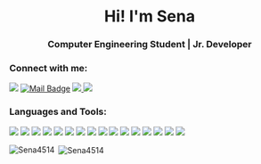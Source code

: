 <h1 align="center">Hi! I'm Sena</h1>
<h3 align="center">Computer Engineering Student | Jr. Developer </h3>

<h3 align="left">Connect with me:</h3>

[![](https://img.shields.io/badge/linkedin-%230077B5.svg?&style=for-the-badge&logo=linkedin&logoColor=white)](https://www.linkedin.com/in/sena-ko%C3%A7ak-303502191/)
[
![Mail Badge](https://img.shields.io/badge/senakocak4514@gmail.com-c14438?style=for-the-badge&logo=Gmail&logoColor=white&link=mailto:senakocak4514@gmail.com)](mailto:senakocak4514@gmail.com)
[
![](https://img.shields.io/badge/Kaggle-20BEFF?style=for-the-badge&logo=Kaggle&logoColor=white)
](https://www.kaggle.com/senakoak)
[
![](https://img.shields.io/badge/YouTube-FF0000?style=for-the-badge&logo=youtube&logoColor=white)
](https://www.youtube.com/channel/UCFEIkiuAXAQMr2HRTi6ZWRQ)

<h3 align="left">Languages and Tools:</h3>

![](https://img.shields.io/badge/Python-3776AB?style=for-the-badge&logo=python&logoColor=white)
![](https://img.shields.io/badge/HTML5-E34F26?style=for-the-badge&logo=html5&logoColor=white)
![](https://img.shields.io/badge/CSS3-1572B6?style=for-the-badge&logo=css3&logoColor=white)
![](https://img.shields.io/badge/C-00599C?style=for-the-badge&logo=c&logoColor=white)
![](https://img.shields.io/badge/Numpy-777BB4?style=for-the-badge&logo=numpy&logoColor=white)
![](https://img.shields.io/badge/Pandas-2C2D72?style=for-the-badge&logo=pandas&logoColor=white)
![](https://img.shields.io/badge/json-5E5C5C?style=for-the-badge&logo=json&logoColor=white)
![](https://img.shields.io/badge/JavaScript-F7DF1E?style=for-the-badge&logo=javascript&logoColor=black)
![](https://img.shields.io/badge/jQuery-0769AD?style=for-the-badge&logo=jquery&logoColor=white)
![](https://img.shields.io/badge/Jupyter-F37626.svg?&style=for-the-badge&logo=Jupyter&logoColor=white)
![](https://img.shields.io/badge/Bootstrap-563D7C?style=for-the-badge&logo=bootstrap&logoColor=white)
![](https://img.shields.io/badge/Node.js-339933?style=for-the-badge&logo=nodedotjs&logoColor=white)
![](https://img.shields.io/badge/.NET-512BD4?style=for-the-badge&logo=dotnet&logoColor=white)
![](https://img.shields.io/badge/conda-342B029.svg?&style=for-the-badge&logo=anaconda&logoColor=white)
![](https://img.shields.io/badge/Visual_Studio-5C2D91?style=for-the-badge&logo=visual%20studio&logoColor=white)
![](https://img.shields.io/badge/Microsoft%20SQL%20Sever-CC2927?style=for-the-badge&logo=microsoft%20sql%20server&logoColor=white)
![]()

<p><img align="left" src="https://github-readme-stats.vercel.app/api/top-langs?username=Sena4514&show_icons=true&cache_seconds=1800&locale=en&layout=compact" alt="Sena4514" /></p>

<p>&nbsp;<img align="center" src="https://github-readme-stats.vercel.app/api?username=Sena4514&show_icons=true&theme=dark&locale=en" alt="Sena4514" /></p>
